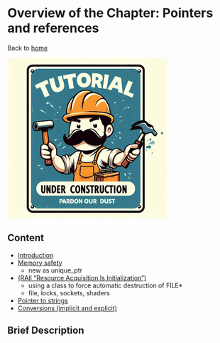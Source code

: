 # Overview of the Chapter: Pointers and references

Back to [home](../README.md)

![Tutorial Under Construction](../TutorialUnderConstruction.png)

## Content

* [Introduction](pointers_and_references/Introduction.md)
* [Memory safety](pointers_and_references/Memory_safety.md)
	* new as unique_ptr
* [(RAII “Resource Acquisition Is Initialization”)](pointers_and_references/RAII.md)
	* using a class to force automatic destruction of FILE*
	* file, locks, sockets, shaders
* [Pointer to strings](pointers_and_references/Pointe_strings.md)
* [Conversions (implicit and explicit)](pointers_and_references/Conversions.md)

## Brief Description

